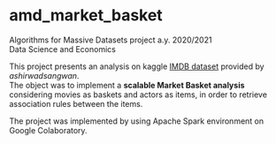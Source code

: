 # amd_market_basket

Algorithms for Massive Datasets project a.y. 2020/2021\
Data Science and Economics

This project presents an analysis on kaggle [IMDB dataset](https://www.kaggle.com/ashirwadsangwan/imdb-dataset) provided by *ashirwadsangwan*.\
The object was to implement a **scalable Market Basket analysis** considering movies as baskets and actors as items, in order to retrieve association rules between the items.

The project was implemented by using Apache Spark environment on Google Colaboratory.

